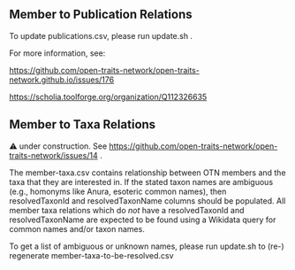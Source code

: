 
## Member to Publication Relations

To update publications.csv, please run update.sh .

For more information, see:

  https://github.com/open-traits-network/open-traits-network.github.io/issues/176  

  https://scholia.toolforge.org/organization/Q112326635


## Member to Taxa Relations

:warning: under construction. See https://github.com/open-traits-network/open-traits-network/issues/14 . 

The member-taxa.csv contains relationship between OTN members and the taxa that they are interested in. If the stated taxon names are ambiguous (e.g., homonyms like Anura, esoteric common names), then resolvedTaxonId and resolvedTaxonName columns should be populated. All member taxa relations which do *not* have a resolvedTaxonId and resolvedTaxonName are expected to be found using a Wikidata query for common names and/or taxon names.

To get a list of ambiguous or unknown names, please run update.sh to (re-) regenerate member-taxa-to-be-resolved.csv


